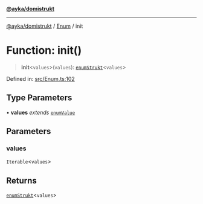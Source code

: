 [**@ayka/domistrukt**](../../../README.md)

***

[@ayka/domistrukt](../../../globals.md) / [Enum](../README.md) / init

# Function: init()

> **init**\<`values`\>(`values`): [`enumStrukt`](../type-aliases/enumStrukt.md)\<`values`\>

Defined in: [src/Enum.ts:102](https://github.com/AndreyMork/domistrukt/blob/d336ce883f586949cec0ae80ccb1b178d7aa8196/src/Enum.ts#L102)

## Type Parameters

• **values** *extends* [`enumValue`](../type-aliases/enumValue.md)

## Parameters

### values

`Iterable`\<`values`\>

## Returns

[`enumStrukt`](../type-aliases/enumStrukt.md)\<`values`\>
